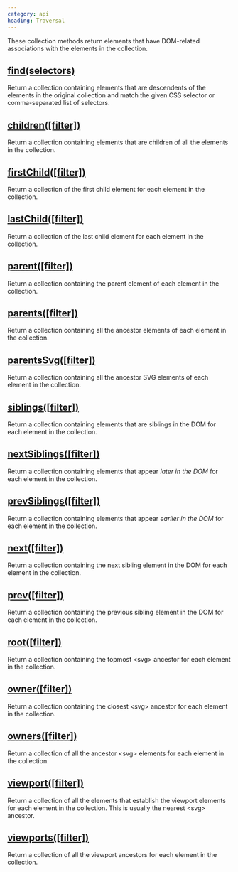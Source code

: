 ```yaml
--- 
category: api
heading: Traversal
---
```


These collection methods return elements that have DOM-related associations with the elements in the collection.

## [find(selectors)](/api/find/)

Return a collection containing elements that are descendents of the elements in the original collection and match the given CSS selector or comma-separated list of selectors.

## [children(\[filter\])](/api/children/)

Return a collection containing elements that are children of all the elements in the collection.

## [firstChild(\[filter\])](/api/firstChild/)

Return a collection of the first child element for each element in the collection.

## [lastChild(\[filter\])](/api/lastChild/)

Return a collection of the last child element for each element in the collection.

## [parent(\[filter\])](/api/parent/)

Return a collection containing the parent element of each element in the collection.

## [parents(\[filter\])](/api/parents/)

Return a collection containing all the ancestor elements of each element in the collection.

## [parentsSvg(\[filter\])](/api/parentsSvg/)

Return a collection containing all the ancestor SVG elements of each element in the collection.

## [siblings(\[filter\])](/api/siblings/)

Return a collection containing elements that are siblings in the DOM for each element in the collection.

## [nextSiblings(\[filter\])](/api/nextSiblings/)

Return a collection containing elements that appear _later in the DOM_ for each element in the collection.

## [prevSiblings(\[filter\])](/api/prevSiblings/)

Return a collection containing elements that appear _earlier in the DOM_ for each element in the collection.

## [next(\[filter\])](/api/next/)

Return a collection containing the next sibling element in the DOM for each element in the collection.

## [prev(\[filter\])](/api/prev/)

Return a collection containing the previous sibling element in the DOM for each element in the collection.

## [root(\[filter\])](/api/root/)

Return a collection containing the topmost &lt;svg&gt; ancestor for each element in the collection.

## [owner(\[filter\])](/api/owner/)

Return a collection containing the closest &lt;svg&gt; ancestor for each element in the collection.

## [owners(\[filter\])](/api/owners/)

Return a collection of all the ancestor &lt;svg&gt; elements for each element in the collection.

## [viewport(\[filter\])](/api/viewport/)

Return a collection of all the elements that establish the viewport elements for each element in the collection. This is usually the nearest &lt;svg&gt; ancestor.

## [viewports(\[filter\])](/api/viewports/)

Return a collection of all the viewport ancestors for each element in the collection.
